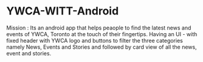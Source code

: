 # YWCA-WITT-Android
Mission : Its an android app that helps peaople to find the latest news and events of YWCA, Toronto at the touch of their 
fingertips.
Having an UI - with fixed header with YWCA logo and buttons to filter the three categories namely News, Events and Stories
and followed by card view of all the news, event and stories.


